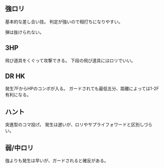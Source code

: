 ## 強ロリ

基本的な差し合い技。
判定が強いので相打ちになりやすい。

弾は抜けられない。

## 3HP

飛び道具をくぐって攻撃できる。
下段の飛び道具にはロリでいい。

## DR HK

発生7FからHPのコンボが入る。
ガードされても最低五分、距離によっては1-2F有利になる。

## ハント

突進型のコマ投げ。
発生は遅いが、ロリやサプライフォワードと区別しづらい。

## 弱/中ロリ

強よりも発生は早いが、ガードされると確反がある。
